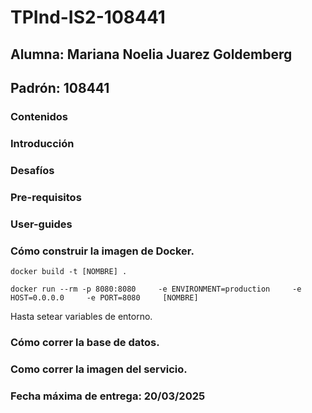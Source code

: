 # TPInd-IS2-108441

## Alumna: Mariana Noelia Juarez Goldemberg
## Padrón: 108441

### Contenidos
### Introducción
### Desafíos
### Pre-requisitos
### User-guides
### Cómo construir la imagen de Docker.

  ```docker build -t [NOMBRE] .```
  
  ```docker run --rm -p 8080:8080     -e ENVIRONMENT=production     -e HOST=0.0.0.0     -e PORT=8080     [NOMBRE]```

  Hasta setear variables de entorno.

### Cómo correr la base de datos.
### Como correr la imagen del servicio.

### Fecha máxima de entrega: 20/03/2025
